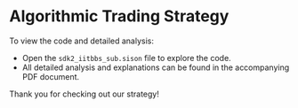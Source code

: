 # Algorithmic Trading Strategy

To view the code and detailed analysis:

- Open the `sdk2_iitbbs_sub.sison` file to explore the code.
- All detailed analysis and explanations can be found in the accompanying PDF document.

Thank you for checking out our strategy!
